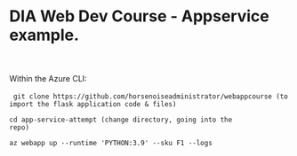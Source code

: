 <h1> DIA Web Dev Course - Appservice example.</h1>
<br><br>
Within the Azure CLI:
<br><br>
<code> git clone https://github.com/horsenoiseadministrator/webappcourse (to import the flask application code & files)</code>


<code>cd app-service-attempt (change directory, going into the repo)</code>


<code>az webapp up --runtime 'PYTHON:3.9' --sku F1 --logs</code>
